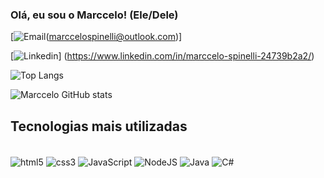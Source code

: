 ### Olá, eu sou o Marccelo! (Ele/Dele)

[![Email](https://img.shields.io/badge/Microsoft_Outlook-0078D4?style=for-the-badge&logo=microsoft-outlook&logoColor=white)(marccelospinelli@outlook.com)]

[![Linkedin](https://img.shields.io/badge/LinkedIn-0077B5?style=for-the-badge&logo=linkedin&logoColor=white)]
(https://www.linkedin.com/in/marccelo-spinelli-24739b2a2/)

![Top Langs](https://github-readme-stats.vercel.app/api/top-langs/?username=MarcceloSpinelli&layout=compact)

![Marccelo GitHub stats](https://github-readme-stats.vercel.app/api?username=MarcceloSpinelli&show_icons=true&theme=dark)


## Tecnologias mais utilizadas

<div style="display: inline_block"> <br>
    <img align="center" alt="html5" src="https://img.shields.io/badge/HTML5-E34F26?style=for-the-badge&logo=html5&logoColor=white">
    <img align="center" alt="css3" src="https://img.shields.io/badge/CSS3-1572B6?style=for-the-badge&logo=css3&logoColor=white">
    <img align="center" alt="JavaScript" src="https://img.shields.io/badge/JavaScript-F7DF1E?style=for-the-badge&logo=javascript&logoColor=black">
    <img align="center" alt="NodeJS" src="https://img.shields.io/badge/Node.js-43853D?style=for-the-badge&logo=node.js&logoColor=white">
    <img align="center" alt="Java" src="https://img.shields.io/badge/Java-ED8B00?style=for-the-badge&logo=openjdk&logoColor=white">
    <img align="center" alt="C#" src="https://img.shields.io/badge/C%23-239120?style=for-the-badge&logo=c-sharp&logoColor=white">
</div>




</div>
